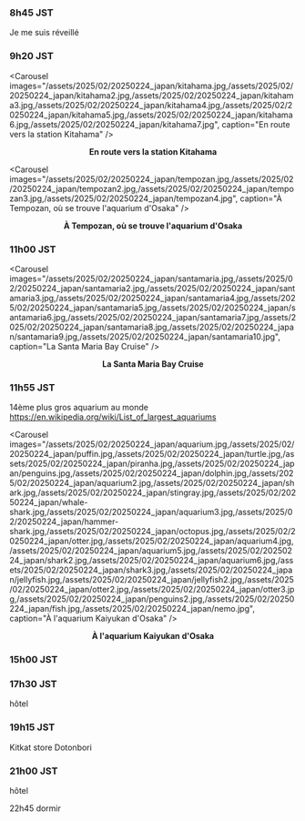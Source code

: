 ### 8h45 JST
Je me suis réveillé 

### 9h20 JST

<Carousel
    images="/assets/2025/02/20250224_japan/kitahama.jpg,/assets/2025/02/20250224_japan/kitahama2.jpg,/assets/2025/02/20250224_japan/kitahama3.jpg,/assets/2025/02/20250224_japan/kitahama4.jpg,/assets/2025/02/20250224_japan/kitahama5.jpg,/assets/2025/02/20250224_japan/kitahama6.jpg,/assets/2025/02/20250224_japan/kitahama7.jpg",
    caption="En route vers la station Kitahama"
/>
<p align="center"><b>En route vers la station Kitahama</b></p>

<Carousel
    images="/assets/2025/02/20250224_japan/tempozan.jpg,/assets/2025/02/20250224_japan/tempozan2.jpg,/assets/2025/02/20250224_japan/tempozan3.jpg,/assets/2025/02/20250224_japan/tempozan4.jpg",
    caption="À Tempozan, où se trouve l'aquarium d'Osaka"
/>
<p align="center"><b>À Tempozan, où se trouve l'aquarium d'Osaka</b></p>

### 11h00 JST

<Carousel
    images="/assets/2025/02/20250224_japan/santamaria.jpg,/assets/2025/02/20250224_japan/santamaria2.jpg,/assets/2025/02/20250224_japan/santamaria3.jpg,/assets/2025/02/20250224_japan/santamaria4.jpg,/assets/2025/02/20250224_japan/santamaria5.jpg,/assets/2025/02/20250224_japan/santamaria6.jpg,/assets/2025/02/20250224_japan/santamaria7.jpg,/assets/2025/02/20250224_japan/santamaria8.jpg,/assets/2025/02/20250224_japan/santamaria9.jpg,/assets/2025/02/20250224_japan/santamaria10.jpg",
    caption="La Santa Maria Bay Cruise"
/>
<p align="center"><b>La Santa Maria Bay Cruise</b></p>

### 11h55 JST

14ème plus gros aquarium au monde https://en.wikipedia.org/wiki/List_of_largest_aquariums

<Carousel
    images="/assets/2025/02/20250224_japan/aquarium.jpg,/assets/2025/02/20250224_japan/puffin.jpg,/assets/2025/02/20250224_japan/turtle.jpg,/assets/2025/02/20250224_japan/piranha.jpg,/assets/2025/02/20250224_japan/penguins.jpg,/assets/2025/02/20250224_japan/dolphin.jpg,/assets/2025/02/20250224_japan/aquarium2.jpg,/assets/2025/02/20250224_japan/shark.jpg,/assets/2025/02/20250224_japan/stingray.jpg,/assets/2025/02/20250224_japan/whale-shark.jpg,/assets/2025/02/20250224_japan/aquarium3.jpg,/assets/2025/02/20250224_japan/hammer-shark.jpg,/assets/2025/02/20250224_japan/octopus.jpg,/assets/2025/02/20250224_japan/otter.jpg,/assets/2025/02/20250224_japan/aquarium4.jpg,/assets/2025/02/20250224_japan/aquarium5.jpg,/assets/2025/02/20250224_japan/shark2.jpg,/assets/2025/02/20250224_japan/aquarium6.jpg,/assets/2025/02/20250224_japan/shark3.jpg,/assets/2025/02/20250224_japan/jellyfish.jpg,/assets/2025/02/20250224_japan/jellyfish2.jpg,/assets/2025/02/20250224_japan/otter2.jpg,/assets/2025/02/20250224_japan/otter3.jpg,/assets/2025/02/20250224_japan/penguins2.jpg,/assets/2025/02/20250224_japan/fish.jpg,/assets/2025/02/20250224_japan/nemo.jpg",
    caption="À l'aquarium Kaiyukan d'Osaka"
/>
<p align="center"><b>À l'aquarium Kaiyukan d'Osaka</b></p>

### 15h00 JST

### 17h30 JST
hôtel

### 19h15 JST
Kitkat store
Dotonbori

### 21h00 JST
hôtel

22h45 dormir
